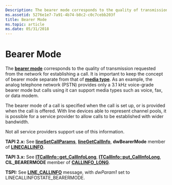 ```yaml
---
Description: The bearer mode corresponds to the quality of transmission requested from the network for establishing a call.
ms.assetid: 5276e1e7-7a91-4b74-b8c2-c0c7cebb203f
title: Bearer Mode
ms.topic: article
ms.date: 05/31/2018
---
```


# Bearer Mode

The [**bearer mode**](./linebearermode--constants.md) corresponds to the quality of transmission requested from the network for establishing a call. It is important to keep the concept of bearer mode separate from that of [**media type**](tapimediatype--constants.md). As an example, the analog telephone network (PSTN) provides only a 3.1 kHz voice-grade bearer mode but calls using it can support media types such as voice, fax, or data modem.

The bearer mode of a call is specified when the call is set up, or is provided when the call is offered. With line devices able to represent channel pools, it is possible for a service provider to allow calls to be established with wider bandwidth.

Not all service providers support use of this information.

**TAPI 2.x:** See [**lineSetCallParams**](/windows/win32/api/tapi/nf-tapi-linesetcallparams), [**lineGetCallInfo**](/windows/win32/api/tapi/nf-tapi-linegetcallinfo), **dwBearerMode** member of [**LINECALLINFO**](/windows/win32/api/tapi/ns-tapi-linecallinfo).

**TAPI 3.x:** See [**ITCallInfo::get\_CallInfoLong**](/windows/desktop/api/tapi3if/nf-tapi3if-itcallinfo-get_callinfolong), [**ITCallInfo::put\_CallInfoLong**](/windows/desktop/api/tapi3if/nf-tapi3if-itcallinfo-put_callinfolong), **CIL\_BEARERMODE** member of [**CALLINFO\_LONG**](/windows/desktop/api/Tapi3if/ne-tapi3if-callinfo_long).

**TSPI:** See [**LINE\_CALLINFO**](/previous-versions/windows/desktop/legacy/ms725218(v=vs.85)) message, with *dwParam1* set to LINECALLINFOSTATE\_BEARERMODE.

 

 